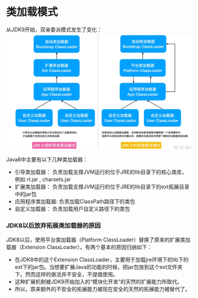 # 类加载模式
从JDK9开始，双亲委派模式发生了变化：
![Shuang_Qin_Wei_Pai_New-001.png](./pics/Shuang_Qin_Wei_Pai_New-001.png)

Java8中主要有以下几种类加载器：
- 引导类加载器： 负责加载支撑JVM运行的位于JRE的lib目录下的核心类库，例如 rt.jar , charsets.jar
- 扩展类加载器： 负责加载支撑JVM运行的位于JRE的lib目录下的ext拓展目录中的jar包
- 应用程序类加载器: 负责加载ClassPath路径下的类包
- 自定义加载器： 负责加载用户自定义路径下的类包

### JDK8以后放弃拓展类加载器的原因
JDK8以后，使用平台类加载器（Platform ClassLoader）替换了原来的扩展类加载器（Extension ClassLoader）。有两个基本的原因归纳如下：
- 在JDK8中的这个Extension ClassLoader，主要用于加载jre环境下的lib下的ext下的jar包。当想要扩展Java的功能的时候，把jar包放到这个ext文件夹下。然而这样的做法并不安全，不提倡使用。
- 这种扩展机制被JDK9开始加入的“模块化开发”的天然的扩展能力所取代。
- 所以，原来额外的不安全的拓展能力被现在安全的天然的拓展能力被替代了。